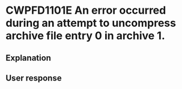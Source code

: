 # CWPFD1101E An error occurred during an attempt to uncompress archive file entry 0 in archive 1.

## Explanation

## User response